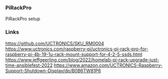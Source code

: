 ### PiRackPro
PiRackPro setup

### Links
https://github.com/UCTRONICS/SKU_RM0004
https://www.uctronics.com/raspberry-pi/uctronics-pi-rack-pro-for-raspberry-pi-4b-19-1u-rack-mount-support-for-4-2-5-ssds.html
https://www.jeffgeerling.com/blog/2022/homelab-pi-rack-upgrade-just-time-ansiblefest-2022
https://www.amazon.com/UCTRONICS-Raspberry-Support-Shutdown-Display/dp/B0B6TW81P6